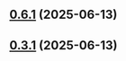 ## [0.6.1](https://github.com/KevOneRedOne/YnovBank/compare/v0.6.0...v0.6.1) (2025-06-13)

## [0.3.1](https://github.com/KevOneRedOne/YnovBank/compare/v0.3.0...v0.3.1) (2025-06-13)
